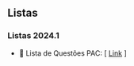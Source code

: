 ## Listas

### Listas 2024.1

- 📄 Lista de Questões PAC: [ [Link](https://drive.google.com/file/d/1bqXf2JIem0soaJPqYwn1dOe9IA8Da4vZ/view?usp=sharing) ]
